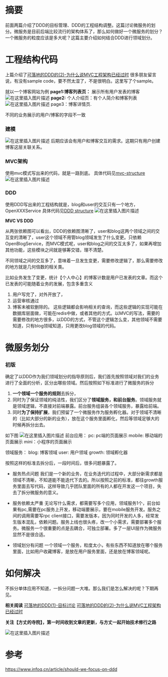 # 摘要
前面两篇介绍了DDD的目标管理、DDD的工程结构调整。这篇讨论微服务的划分。微服务是目前后端比较流行的架构体系了，那么如何做好一个微服务的划分？一个微服务的粒度应该是多大呢？这篇主要介绍如何结合DDD进行领域划分。

# 工程结构代码
上篇介绍了[可落地的DDD的(2)-为什么说MVC工程架构已经过时](https://wx.qq.com/cgi-bin/mmwebwx-bin/webwxcheckurl?requrl=http%3A%2F%2Fmp.weixin.qq.com%2Fs%3F__biz%3DMzI4NjI3MDc1NA%3D%3D%26mid%3D2247483882%26idx%3D1%26sn%3D5ea0bb86670de3edf161bb440a5d6f35%26chksm%3Debde35a7dca9bcb19204b7d1daf39a6afa122c0ac99dababf3d30f07a6d57fd67dd708bd9eb0%26mpshare%3D1%26scene%3D1%26srcid%3D%23rd&skey=%40crypt_3392a498_7eed1ff58f481a3fb4731694587c8f6d&deviceid=e834483582038654&pass_ticket=WINhPMPav3JcIa%252FwUZb4jYynPpZAXN%252FgtSq4FXk24VkHfnNTcPEau%252F6luYx7UKwB&opcode=2&scene=1&username=@cb2237d2dcbe8022e657797ad32bba90cbf7da3311de867600b86e70e6ee3c56)
很多朋友留言说，有没有sample code，要不然太湿了，不是很明白。这里写了个sample。

就以一个博客网站为例
**page1:博客列表页：** 展示所有用户发表的博客
![在这里插入图片描述](https://img-blog.csdnimg.cn/20190530213118160.jpg?x-oss-process=image/watermark,type_ZmFuZ3poZW5naGVpdGk,shadow_10,text_aHR0cHM6Ly9mYW5nemhhbmcuYmxvZy5jc2RuLm5ldA==,size_16,color_FFFFFF,t_70)
**page2:** 个人介绍页：有个人简介和博客列表
![在这里插入图片描述](https://img-blog.csdnimg.cn/20190530213124130.jpg?x-oss-process=image/watermark,type_ZmFuZ3poZW5naGVpdGk,shadow_10,text_aHR0cHM6Ly9mYW5nemhhbmcuYmxvZy5jc2RuLm5ldA==,size_16,color_FFFFFF,t_70)
page3：博客详情页.

不同的业务展示的用户/博客的字段不一致
### 建模

![在这里插入图片描述](https://img-blog.csdnimg.cn/20190530214146280.jpg?x-oss-process=image/watermark,type_ZmFuZ3poZW5naGVpdGk,shadow_10,text_aHR0cHM6Ly9mYW5nemhhbmcuYmxvZy5jc2RuLm5ldA==,size_16,color_FFFFFF,t_70)
后期应该会有用户和博客交互的需求。这期只有用户创建博客这层关联关系。

### MVC架构
使用mvc模式写出来的代码，就是一路到底。
具体代码见[mvc-structure](https://github.com/FS1360472174/ddd/tree/master/ddd-old)
![在这里插入图片描述](https://img-blog.csdnimg.cn/20190530220841499.png?x-oss-process=image/watermark,type_ZmFuZ3poZW5naGVpdGk,shadow_10,text_aHR0cHM6Ly9mYW5nemhhbmcuYmxvZy5jc2RuLm5ldA==,size_16,color_FFFFFF,t_70)

### DDD
使用DDD写出来的工程结构就是，blog和user的交互只有一个地方，OpenXXXService
具体代码见[DDD structure](https://github.com/FS1360472174/ddd/tree/master/ddd-example)
![在这里插入图片描述](https://img-blog.csdnimg.cn/20190530221100784.png?x-oss-process=image/watermark,type_ZmFuZ3poZW5naGVpdGk,shadow_10,text_aHR0cHM6Ly9mYW5nemhhbmcuYmxvZy5jc2RuLm5ldA==,size_16,color_FFFFFF,t_70)

**MVC VS DDD**

从两张依赖图可以看出，DDD的依赖图清晰了，user和blog这两个领域之间的交互变的清晰了，user这个领域不用管blog领域发生了什么变更。只依赖OpenBlogService，而MVC模式呢，user和blog之间的交互太多了，如果再增加其他功能，这些模块之间就是够筹交错，理不清楚。

不同领域之间的交互多了，意味着一旦发生变更，需要修改逻辑了，那么需要修改的地方就是几何倍数的相关类。

比如业务发生了变更，统计【个人中心】的博客计数是用户已发表的文章。而这个已发表的可能随着业务的发展，包含多重含义
1. 用户写完了，对外开放了，
2. 运营审核通过
3. 博客未被软删除的。
这些逻辑都会影响相关的查询，而这些逻辑的实现可能在数据库层面做，可能在redis中做，或者其他的方式。以MVC的写法，需要的需要修改的地方很多，以DDD的方式，不管这个逻辑怎么变，其他领域不需要知道，只有blog领域知道，只用更改blog领域的代码。

# 微服务划分

### 初版
确定了以DDD作为我们领域划分的指导原则后，我们首先按照领域对我们的业务进行了全面的分析，区分出哪些领域。然后按照如下标准进行了微服务的拆分
1. **一个领域一个服务的规则**去拆分，
2. 同时为了保证领域的纯洁性，我们区分了**领域服务，和前台服务**。领域服务就是领域逻辑，不直接对前端暴露。前台服务组装各个领域服务，暴露给前端。
3. 同时**为了保持扩展**，我们预留了一个微服务作为服务孵化器。对于领域不清晰的（比如大部分的新的业务），放在这个服务里面孵化，然后等领域足够大的时候再拆分出去。

如下图
![在这里插入图片描述](https://img-blog.csdnimg.cn/20190530224610821.jpg?x-oss-process=image/watermark,type_ZmFuZ3poZW5naGVpdGk,shadow_10,text_aHR0cHM6Ly9mYW5nemhhbmcuYmxvZy5jc2RuLm5ldA==,size_16,color_FFFFFF,t_70)
前台应用：
pc: pc端的页面展示
mobile: 移动端的页面展示
mini：小程序的页面展示

领域服务：
blog: 博客领域
user: 用户领域
growth: 领域孵化器

按照这样的标准去拆分后，一段时间后，很多问题暴露了。

- 服务热点问题
我们是一个新的业务，在业务迭代的过程中，大部分新需求都是领域不清晰，不知道能不能迭代下去的。所以按照之前的标准，都往growth服务里面去写代码，这样导致几乎团队里面的所有的人都在开发这一个项目，失去了拆分微服务的意义。

- 服务依赖太严重
  无论写什么需求，都需要写多个应用，领域服务1个，前台如果有pc,需要在pc服务上开发，移动端要展示，要在mobile服务开发。服务之间的调用需要写rpc client接口，需要发版本，因为同时开发的人多，经常发生版本混乱，依赖问题。服务上线也很头疼，改一个小需求，需要部署多个服务。微服务一个很重要的点是去耦合，可独立部署。多了一层UI层作为微服务显然不是很合适。
  
- 领域划分有问题
一个领域一个服务，粒度太小，有些东西不知道放在哪个服务里面，比如用户收藏博客，是放在用户服务里面，还是放在博客领域呢。

# 如何解决
不拆分单体应用不知道，一拆分问题一大堆。那么我们是怎么解决的呢？下期再见。

**相关阅读**
[可落地的DDD(1)-目标讨论](https://mp.weixin.qq.com/s?__biz=MzI4NjI3MDc1NA==&mid=2247483876&idx=1&sn=5e752da408d06feb6a89b1e364d1cc83&pass_ticket=WINhPMPav3JcIa%2FwUZb4jYynPpZAXN%2FgtSq4FXk24VkHfnNTcPEau%2F6luYx7UKwB)
[可落地的DDD的(2)-为什么说MVC工程架构已经过时](https://mp.weixin.qq.com/s?__biz=MzI4NjI3MDc1NA==&mid=2247483882&idx=1&sn=5ea0bb86670de3edf161bb440a5d6f35&chksm=ebde35a7dca9bcb19204b7d1daf39a6afa122c0ac99dababf3d30f07a6d57fd67dd708bd9eb0&mpshare=1&scene=1&srcid=&pass_ticket=WINhPMPav3JcIa%2FwUZb4jYynPpZAXN%2FgtSq4FXk24VkHfnNTcPEau%2F6luYx7UKwB#rd)

**关注【方丈的寺院】，第一时间收到文章的更新，与方丈一起开始技术修行之路**

![在这里插入图片描述](https://img-blog.csdnimg.cn/20190418000000125.jpg?x-oss-process=image/watermark,type_ZmFuZ3poZW5naGVpdGk,shadow_10,text_aHR0cHM6Ly9mYW5nemhhbmcuYmxvZy5jc2RuLm5ldA==,size_16,color_FFFFFF,t_70)

# 参考
https://www.infoq.cn/article/should-we-focus-on-ddd